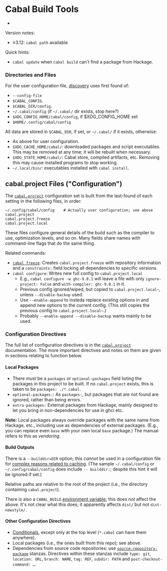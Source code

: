 Cabal Build Tools
=================

- [Documentation]: (searchable)

Version notes:
- ≥3.12: `cabal path` available

Quick hints:
- `cabal update` when `cabal build` can't find a package from Hackage.

### Directories and Files

For the user configuration file, [discovery][cfdisc] uses first found of:
- `--config-file`
- `$CABAL_CONFIG`.
- `$CABAL_DIR/config`.
- `~/.cabal/config` (if `~/.cabal/` dir exists, stop here?)
- `$XDG_CONFIG_HOME/cabal/config`, if $XDG_CONFIG_HOME set
- `$HOME/.config/cabal/config`

All data are stored in `$CABAL_DIR`, if set, or `~/.cabal/` if it exists,
otherwise:
- As above for user configuration.
- `$XDG_CACHE_HOME/cabal/`: downloaded packages and script executables.
  This may be removed at any time; it will be rebuilt when necessary.
- `$XDG_STATE_HOME/cabal/`: Cabal store, compiled artifacts, etc. Removing
  this may cause installed programs to stop working.
- `~/.local/bin/`: executables installed with `cabal install`.


cabal.project Files ("Configuration")
------------------------------------

The [`cabal.project`] configuration set is built from the last-found
of each setting in the following files, in order:

    ~/.config/cabal/config    # Actually user configuration; see above
    cabal.project
    cabal.project.freeze
    cabal.project.local

These files configure general details of the build such as the compiler to
use, optimization levels, and so on. Many fields share names with
command-line flags that do the same thing.

Related commands:
* [`cabal freeze`]: Creates `cabal.project.freeze` with repository
  information and a `constraints:` field locking all dependencies to
  specific versions.
* `cabal configure`: Writes new full config to `cabal.project.local`
  - E.g., `cabal configure -w ghc-9.8.1` will leave a file with only
    `ignore-project: False` and `with-compiler: ghc-9.8.1` in it.
  - Previous config ignored/wiped, but copied to `cabal.project.local~`,
    unless `--disable-backup` used.
  - Use `--enable-append` to insteda replace existing options in and append
    new options to the current config. (This still copies the previous
    config to `cabal.project.local~`.)
  - Probably `--enable-append --disable-backup` wants mainly to be used.

### Configuration Directives

The full list of configuration directives is in the [`cabal.project`]
documentation. The more important directives and notes on them are given in
sections relating to function below.

#### Local Packages

- There _must_ be a `packages` or `optional-packages` field listing the
  packages in this project to be built. If no `cabal.project` exists, this
  is taken to be `packages: ./*.cabal`.
- `optional-packages:`: As `packages:`, but packages that are not found are
  ignored, rather than being errors.
- `extra-packages:` External packages from Hackage, mainly designed to let
  you bring in non-dependencies for use in ghci etc.

__Note:__ Local packages always override packages with the same name from
Hackage, etc., including use as dependencies of external packages. (E.g.,
you can replace even `base` with your own local `base` package.) The manual
refers to this as _vendoring._

#### Build Outputs

There is a `--builddir=DIR` option; this _cannot_ be used in a
configuration file for [complex reasons related to caching][cabal-#5271].
(The sample `~/.cabal/config` or `~/.config/cabal/config` does include `--
builddir:`; despite this hint it will be ignored if set.)

Relative paths are relative to the root of the project (i.e., the directory
containing `cabal.project`).

There is also a `CABAL_BUILD` [environment variable]; this does _not_
affect the above. It's not clear what this does; it apparently affects
`dist/` but not `dist-newstyle/`.

#### Other Configuration Directives

- [Conditionals], except only at the top level (`*.cabal` can have them
  anywhere).
- Local packages (i.e., the ones built from this repo); see above.
- Dependencies from source code repositories: use
  [`source-repository-package`] stanzas. Directives within these stanzas
  include `type: git`, `location: URL`, `branch: NAME`, `tag: REF`,
  `subdir: PATH` and `post-checkout-command: …`.



<!-------------------------------------------------------------------->
[Documentation]: https://cabal.readthedocs.io/

[`cabal configure`]: https://cabal.readthedocs.io/en/stable/cabal-commands.html#cabal-configure
[`cabal freeze`]: https://cabal.readthedocs.io/en/stable/cabal-commands.html#cabal-freeze
[`cabal.project`]: https://cabal.readthedocs.io/en/stable/cabal-project-description-file.html
[`source-repository-package`]: https://cabal.readthedocs.io/en/stable/cabal-project-description-file.html#taking-a-dependency-from-a-source-code-repository
[`with-compiler:`]: https://cabal.readthedocs.io/en/stable/cabal-project-description-file.html#cfg-field-with-compiler
[cabal-#5271]: https://github.com/haskell/cabal/issues/5271
[cfdisc]: https://cabal.readthedocs.io/en/stable/config.html#configuration-file-discovery
[conditionals]: https://cabal.readthedocs.io/en/stable/cabal-package-description-file.html#conditional-blocks
[config]: https://cabal.readthedocs.io/en/stable/config.html
[environment variable]: https://cabal.readthedocs.io/en/stable/config.html#environment-variables
